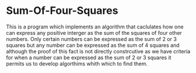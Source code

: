 # Sum-Of-Four-Squares
This is a program which implements an algorithm that caclulates how one can express any positive interger as the sum of the squares of four other numbers. 
Only certain numbers can be expressed as the sum of 2 or 3 squares but any number can be expressed as the sum of 4 squares and although the proof of this fact is not directly constrcutive as we have criteria for when a number can be expressed as the sum of 2 or 3 squares it permits us to develop algorthims whith which to find them.  
